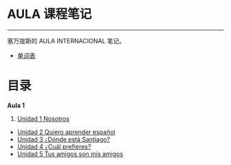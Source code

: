 # AULA 课程笔记

----

塞万提斯的 AULA INTERNACIONAL 笔记。

- [单词表](word-list.md)

# 目录

**Aula 1**

1. [Unidad 1 Nosotros](notes/aula-1-unidad-1.md)
- [Unidad 2 Quiero aprender español](notes/aula-1-unidad-2.md)
- [Unidad 3 ¿Dónde está Santiago?](notes/aula-1-unidad-3.md)
- [Unidad 4 ¿Cuál prefieres?](notes/aula-1-unidad-4.md)
- [Unidad 5 Tus amigos son mis amigos](notes/aula-1-unidad-5.md)

